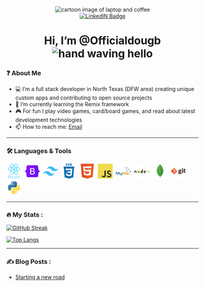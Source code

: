 <div id="heading" align="center">
  <div>
    <img src="https://media.giphy.com/media/L8K62iTDkzGX6/giphy.gif" width="200" alt="cartoon image of laptop and coffee" />
  </div>
  <div>
    <a href="https://www.linkedin.com/in/dougbtx/">
      <img src="https://img.shields.io/badge/LinkedIn-blue?logo=linkedin&logoColor=white&style=for-the-badge" alt="LinkedIN Badge" />
    </a>
  </div>
  <h1>
  Hi, I’m @Officialdougb
  <img src="https://media.giphy.com/media/v1.Y2lkPTc5MGI3NjExYnY4dGluNW13MDU2dmk2aHl1bnVmeGFnc29ub2puN2V1azBleDZkaiZlcD12MV9pbnRlcm5hbF9naWZfYnlfaWQmY3Q9cw/hvRJCLFzcasrR4ia7z/giphy.gif" width="40" alt="hand waving hello" />
  </h1>
</div>

### ❓ About Me
- 💻 I’m a full stack developer in North Texas (DFW area) creating unique custom apps and contributing to open source projects
- 🌱 I’m currently learning the Remix framework
- 🎮 For fun I play video games, card/board games, and read about latest development technologies
- 📫 How to reach me: [Email](mailto:dbrewertx@gmail.com)
  
---

### 🛠️ Languages & Tools
<div>
  <img src="https://github.com/devicons/devicon/blob/master/icons/react/react-original-wordmark.svg" title="React" alt="React" width="40" height="40" />&nbsp;
  <img src="https://github.com/devicons/devicon/blob/master/icons/bootstrap/bootstrap-original.svg" title="Bootstrap" alt="Bootstrap" width="40" height="40" />&nbsp;
  <img src="https://github.com/devicons/devicon/blob/master/icons/tailwindcss/tailwindcss-plain.svg" title="TailwindCSS" alt="TailwindCSS" width="40" height="40" />&nbsp;
  <img src="https://github.com/devicons/devicon/blob/master/icons/css3/css3-plain-wordmark.svg"  title="CSS3" alt="CSS" width="40" height="40" />&nbsp;
  <img src="https://github.com/devicons/devicon/blob/master/icons/html5/html5-original.svg" title="HTML5" alt="HTML" width="40" height="40" />&nbsp;
  <img src="https://github.com/devicons/devicon/blob/master/icons/javascript/javascript-original.svg" title="JavaScript" alt="JavaScript" width="40" height="40" />&nbsp;
  <img src="https://github.com/devicons/devicon/blob/master/icons/mysql/mysql-original-wordmark.svg" title="MySQL"  alt="MySQL" width="40" height="40" />&nbsp;
  <img src="https://github.com/devicons/devicon/blob/master/icons/nodejs/nodejs-original-wordmark.svg" title="NodeJS" alt="NodeJS" width="40" height="40" />&nbsp;
  <img src="https://github.com/devicons/devicon/blob/master/icons/mongodb/mongodb-original.svg" title="MongoDB" alt="MongoDB" width="40" height="40" />&nbsp;
  <img src="https://github.com/devicons/devicon/blob/master/icons/git/git-original-wordmark.svg" title="Git" alt="Git" width="40" height="40" />&nbsp;
  <img src="https://github.com/devicons/devicon/blob/master/icons/python/python-original.svg" title="Python" alt="Python" width="40" height="40" />
</div>

---

### :fire: My Stats :
[![GitHub Streak](http://github-readme-streak-stats.herokuapp.com?user=officialdougb&theme=vision-friendly-dark&border_radius=30&date_format=M%20j%5B%2C%20Y%5D&card_width=750)](https://git.io/streak-stats)

[![Top Langs](https://github-readme-stats.vercel.app/api/top-langs/?username=officialdougb&layout=compact&theme=vision-friendly-dark)](https://github.com/anuraghazra/github-readme-stats)

---

### :writing_hand: Blog Posts :
<!-- BLOG-POST-LIST:START -->
- [Starting a new road](https://dev.to/officialdougb/starting-a-new-road-4jhl)
<!-- BLOG-POST-LIST:END -->

<!---
Officialdougb/Officialdougb is a ✨ special ✨ repository because its `README.md` (this file) appears on your GitHub profile.
You can click the Preview link to take a look at your changes.
--->
